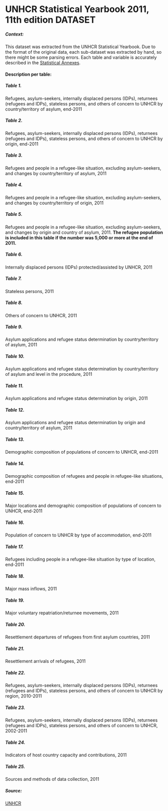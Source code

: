 # UNHCR Statistical Yearbook 2011, 11th edition DATASET

##### Context:

This dataset was extracted from the  UNHCR Statistical Yearbook.  Due to the format of the original data, each sub-dataset was extracted by hand, so there might be some parsing errors. Each table and variable is accurately described in the [Statistical Annexes](https://www.unhcr.org/51628f589.html).

#### Description per table:

##### Table 1. 
Refugees, asylum-seekers, internally displaced persons (IDPs), returnees (refugees and IDPs), stateless persons, and others of concern to UNHCR by country/territory of asylum, end-2011

##### Table 2.
Refugees, asylum-seekers, internally displaced persons (IDPs), returnees (refugees and IDPs), stateless persons, and others of concern to UNHCR by origin, end-2011

##### Table 3.
Refugees and people in a refugee-like situation, excluding asylum-seekers, and changes by country/territory of asylum, 2011

##### Table 4.
Refugees and people in a refugee-like situation, excluding asylum-seekers, and changes by country/territory of origin, 2011

##### Table 5. 
Refugees and people in a refugee-like situation, excluding asylum-seekers, and changes by origin and country of asylum, 2011.
**The refugee population is included in this table if the number was 5,000 or more at the end of 2011.**

##### Table 6.
Internally displaced persons (IDPs) protected/assisted by UNHCR, 2011

##### Table 7.
Stateless persons, 2011

##### Table 8.
Others of concern to UNHCR, 2011

##### Table 9.
Asylum applications and refugee status determination by country/territory of asylum, 2011

##### Table 10.
Asylum applications and refugee status determination by country/territory of asylum and level in the procedure, 2011

##### Table 11.
Asylum applications and refugee status determination by origin, 2011

##### Table 12.
Asylum applications and refugee status determination by origin and country/territory of asylum, 2011

##### Table 13.
Demographic composition of populations of concern to UNHCR, end-2011

##### Table 14.
Demographic composition of refugees and people in refugee-like situations, end-2011

##### Table 15.
Major locations and demographic composition of populations of concern to UNHCR, end-2011

##### Table 16. 
Population of concern to UNHCR by type of accommodation, end-2011

##### Table 17.
Refugees including people in a refugee-like situation by type of location, end-2011

##### Table 18.
Major mass inflows, 2011

##### Table 19.
Major voluntary repatriation/returnee movements, 2011

##### Table 20.
Resettlement departures of refugees from first asylum countries, 2011

##### Table 21.
Resettlement arrivals of refugees, 2011

##### Table 22.
Refugees, asylum-seekers, internally displaced persons (IDPs), returnees (refugees and IDPs), stateless persons, and others of concern to UNHCR by region, 2010-2011

##### Table 23.
Refugees, asylum-seekers, internally displaced persons (IDPs), returnees (refugees and IDPs), stateless persons, and others of concern to UNHCR, 2002-2011

##### Table 24.
Indicators of host country capacity and contributions, 2011

##### Table 25.
Sources and methods of data collection, 2011

##### Source:

[UNHCR](https://www.unhcr.org/516282cf5.html)
